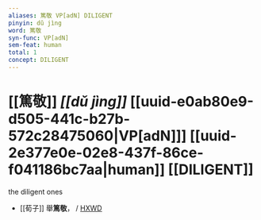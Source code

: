 ```yaml
---
aliases: 篤敬 VP[adN] DILIGENT
pinyin: dǔ jìng
word: 篤敬
syn-func: VP[adN]
sem-feat: human
total: 1
concept: DILIGENT 
---
```

# [[篤敬]] *[[dǔ jìng]]*  [[uuid-e0ab80e9-d505-441c-b27b-572c28475060|VP[adN]]] [[uuid-2e377e0e-02e8-437f-86ce-f041186bc7aa|human]] [[DILIGENT]]
the diligent ones
 - [[荀子]] 舉**篤敬**，
                     / [HXWD](https://hxwd.org/textview.html?location=KR3a0002_tls_009-5a.11)